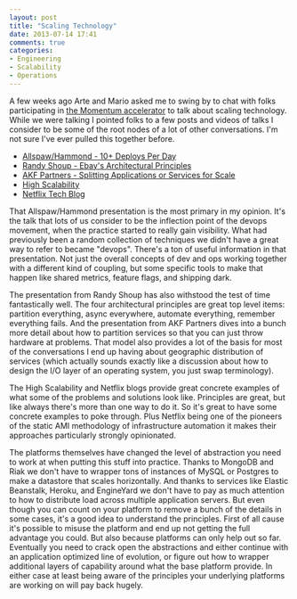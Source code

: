 ```yaml
---
layout: post
title: "Scaling Technology"
date: 2013-07-14 17:41
comments: true
categories: 
- Engineering
- Scalability
- Operations
---
```

A few weeks ago Arte and Mario asked me to swing by to chat with folks participating in
<a href="http://momentum.mobilemonday.us/">the Momentum accelerator</a> to talk about 
scaling technology. While we were talking I pointed folks to a few posts and videos of 
talks I consider to be some of the root nodes of a lot of other conversations. I'm not
sure I've ever pulled this together before.

* [Allspaw/Hammond - 10+ Deploys Per Day](http://blip.tv/oreilly-velocity-conference/velocity-09-john-allspaw-10-deploys-per-day-dev-and-ops-cooperation-at-flickr-2297883)
* [Randy Shoup - Ebay's Architectural Principles](http://www.slideshare.net/deimos/randy-shoup-ebays-architectural-principles)
* [AKF Partners - Splitting Applications or Services for Scale](http://akfpartners.com/techblog/2008/05/08/splitting-applications-or-services-for-scale/)
* [High Scalability](http://highscalability.com/)
* [Netflix Tech Blog](http://techblog.netflix.com/)

That Allspaw/Hammond presentation is the most primary in my opinion. It's the talk
that lots of us consider to be the inflection point of the devops movement, when the
practice started to really gain visibility. What had previously been a random 
collection of techniques we didn't have a great way to refer to became "devops".
There's a ton of useful information in that presentation. Not just the overall
concepts of dev and ops working together with a different kind of coupling, but some
specific tools to make that happen like shared metrics, feature flags, and shipping
dark.

The presentation from Randy Shoup has also withstood the test of time fantastically
well. The four architectural principles are great top level items: partition
everything, async everywhere, automate everything, remember everything fails. And the
presentation from AKF Partners dives into a bunch more detail about how to partition
services so that you can just throw hardware at problems. That model also provides a
lot of the basis for most of the conversations I end up having about geographic 
distribution of services (which actually sounds exactly like a discussion about how
to design the I/O layer of an operating system, you just swap terminology).

The High Scalability and Netflix blogs provide great concrete examples of what some
of the problems and solutions look like. Principles are great, but like always
there's more than one way to do it. So it's great to have some concrete examples to
poke through. Plus Netflix being one of the pioneers of the static AMI methodology
of infrastructure automation it makes their approaches particularly strongly 
opinionated.

The platforms themselves have changed the level of abstraction you need to work at
when putting this stuff into practice. Thanks to MongoDB and Riak we don't have to
wrapper tons of instances of MySQL or Postgres to make a datastore that scales 
horizontally. And thanks to services like Elastic Beanstalk, Heroku, and EngineYard
we don't have to pay as much attention to how to distribute load across multiple
application servers. But even though you can count on your platform to remove a 
bunch of the details in some cases, it's a good idea to understand the principles.
First of all cause it's possible to misuse the platform and end up not
getting the full advantage you could. But also because platforms can only help out
so far. Eventually you need to crack open the abstractions and either continue
with an application optimized line of evolution, or figure out how to wrapper
additional layers of capability around what the base platform provide. In either
case at least being aware of the principles your underlying platforms are working
on will pay back hugely.
